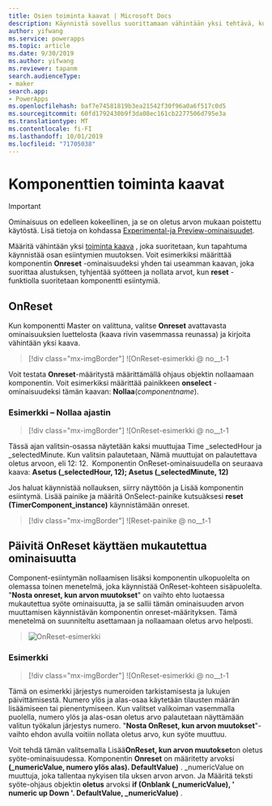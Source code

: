 ```yaml
---
title: Osien toiminta kaavat | Microsoft Docs
description: Käynnistä sovellus suorittamaan vähintään yksi tehtävä, kun komponenttipohjainen toiminto suoritetaan.
author: yifwang
ms.service: powerapps
ms.topic: article
ms.date: 9/30/2019
ms.author: yifwang
ms.reviewer: tapanm
search.audienceType:
- maker
search.app:
- PowerApps
ms.openlocfilehash: baf7e74581819b3ea21542f30f96a0a6f517c0d5
ms.sourcegitcommit: 60fd1792430b9f3da08ec161cb2277506d795e3a
ms.translationtype: MT
ms.contentlocale: fi-FI
ms.lasthandoff: 10/01/2019
ms.locfileid: "71705038"
---
```

# <a name="behavior-formulas-for-components"></a>Komponenttien toiminta kaavat

> [!IMPORTANT]
> Ominaisuus on edelleen kokeellinen, ja se on oletus arvon mukaan poistettu käytöstä. Lisä tietoja on kohdassa [Experimental-ja Preview-ominaisuudet](working-with-experimental.md).

Määritä vähintään yksi [toiminta kaava](working-with-formulas-in-depth.md) , joka suoritetaan, kun tapahtuma käynnistää osan esiintymien muutoksen. Voit esimerkiksi määrittää komponentin **Onreset** -ominaisuudeksi yhden tai useamman kaavan, joka suorittaa alustuksen, tyhjentää syötteen ja nollata arvot, kun **reset** -funktiolla suoritetaan komponentti esiintymiä.

## <a name="onreset"></a>OnReset

Kun komponentti Master on valittuna, valitse **Onreset** avattavasta ominaisuuksien luettelosta (kaava rivin vasemmassa reunassa) ja kirjoita vähintään yksi kaava.

> [!div class="mx-imgBorder"]
> ![OnReset-esimerkki @ no__t-1

Voit testata **Onreset**-määritystä määrittämällä ohjaus objektin nollaamaan komponentin. Voit esimerkiksi määrittää painikkeen **onselect** -ominaisuudeksi tämän kaavan: **Nollaa**(*componentname*).

### <a name="example---reset-timer"></a>Esimerkki – Nollaa ajastin

> [!div class="mx-imgBorder"]
> ![OnReset-esimerkki @ no__t-1

Tässä ajan valitsin-osassa näytetään kaksi muuttujaa Time _selectedHour ja _selectedMinute. Kun valitsin palautetaan, Nämä muuttujat on palautettava oletus arvoon, eli 12: 12.  Komponentin OnReset-ominaisuudella on seuraava kaava: **Asetus (_selectedHour, 12); Asetus (_selectedMinute, 12)**

Jos haluat käynnistää nollauksen, siirry näyttöön ja Lisää komponentin esiintymä. Lisää painike ja määritä OnSelect-painike kutsuäksesi **reset (TimerComponent_instance)** käynnistämään onreset.

> [!div class="mx-imgBorder"]
> ![Reset-painike @ no__t-1

## <a name="update-onreset-using-custom-property"></a>Päivitä OnReset käyttäen mukautettua ominaisuutta

Component-esiintymän nollaamisen lisäksi komponentin ulkopuolelta on olemassa toinen menetelmä, joka käynnistää OnReset-kohteen sisäpuolelta. "**Nosta onreset, kun arvon muutokset**" on vaihto ehto luotaessa mukautettua syöte ominaisuutta, ja se sallii tämän ominaisuuden arvon muuttamisen käynnistävän komponentin onreset-määrityksen. Tämä menetelmä on suunniteltu asettamaan ja nollaamaan oletus arvo helposti. 

> ![OnReset-esimerkki](./media/component-behavior/property-trigger.png)

### <a name="example"></a>Esimerkki

> [!div class="mx-imgBorder"]
> ![OnReset-esimerkki @ no__t-1

Tämä on esimerkki järjestys numeroiden tarkistamisesta ja lukujen päivittämisestä. Numero ylös ja alas-osaa käytetään tilausten määrän lisäämiseen tai pienentymiseen. Kun valitset valikoiman vasemmalla puolella, numero ylös ja alas-osan oletus arvo palautetaan näyttämään valitun työkalun järjestys numero. "**Nosta OnReset, kun arvon muutokset**"-vaihto ehdon avulla voitiin nollata oletus arvo, kun syöte muuttuu. 

Voit tehdä tämän valitsemalla Lisää**OnReset, kun arvon muutokset**on oletus syöte-ominaisuudessa. Komponentin **Onreset** on määritetty arvoksi **(_numericValue, numero ylös alas). DefaultValue)** . _numericValue on muuttuja, joka tallentaa nykyisen tila uksen arvon arvon. Ja Määritä teksti syöte-ohjaus objektin **oletus** arvoksi **if (Onblank (_numericValue), ' numeric up Down '. DefaultValue, _numericValue)** . 
